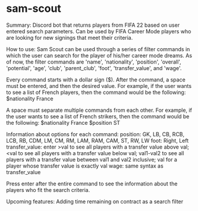 # sam-scout
Summary: Discord bot that returns players from FIFA 22 based on user entered search parameters. Can be used by FIFA Career Mode players who are looking for new signings that meet their criteria.

How to use:
Sam Scout can be used through a series of filter commands in which the user can search for the player of his/her career mode dreams. As of now, the filter commands are 'name', 'nationality', 'position', 'overall', 'potential', 'age', 'club', 'parent_club', 'foot', 'transfer_value', and 'wage'.

Every command starts with a dollar sign ($). After the command, a space must be entered, and then the desired value. For example, if the user wants to see a list of French players, then the command would be the following: $nationality France

A space must separate multiple commands from each other. For example, if the user wants to see a list of French strikers, then the command would be the following: $nationality France $position ST

Information about options for each command:
position: GK, LB, CB, RCB, LCB, RB, CDM, LM, CM, RM, LAM, RAM, CAM, ST, RW, LW
foot: Right, Left
transfer_value: enter >val to see all players with a transfer value above val; <val to see all players with a transfer value below val; val1-val2 to see all players with a transfer value between val1 and val2 inclusive; val for a player whose transfer value is exactly val
wage: same syntax as transfer_value

Press enter after the entire command to see the information about the players who fit the search criteria.

Upcoming features:
Adding time remaining on contract as a search filter
